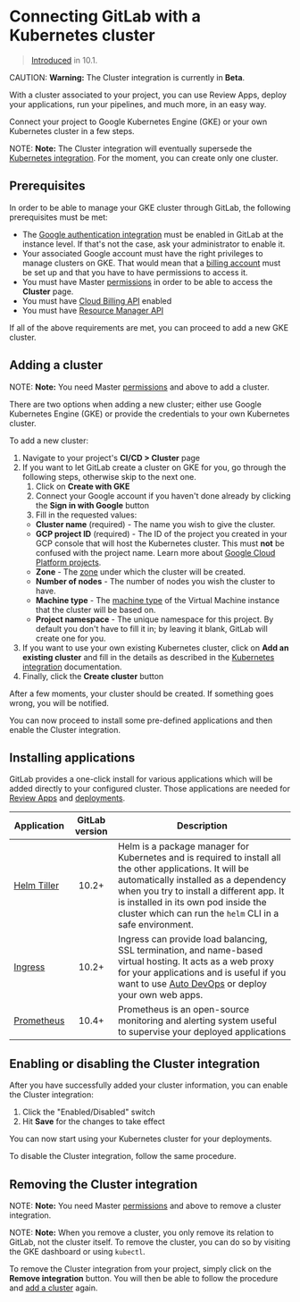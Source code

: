 # Connecting GitLab with a Kubernetes cluster

> [Introduced](https://gitlab.com/gitlab-org/gitlab-ce/issues/35954) in 10.1.

CAUTION: **Warning:**
The Cluster integration is currently in **Beta**.

With a cluster associated to your project, you can use Review Apps, deploy your
applications, run your pipelines, and much more, in an easy way.

Connect your project to Google Kubernetes Engine (GKE) or your own Kubernetes
cluster in a few steps.

NOTE: **Note:**
The Cluster integration will eventually supersede the
[Kubernetes integration](../integrations/kubernetes.md). For the moment,
you can create only one cluster.

## Prerequisites

In order to be able to manage your GKE cluster through GitLab, the following
prerequisites must be met:

- The [Google authentication integration](../../../integration/google.md) must
  be enabled in GitLab at the instance level. If that's not the case, ask your
  administrator to enable it.
- Your associated Google account must have the right privileges to manage
  clusters on GKE. That would mean that a [billing
  account](https://cloud.google.com/billing/docs/how-to/manage-billing-account)
  must be set up and that you have to have permissions to access it.
- You must have Master [permissions] in order to be able to access the
  **Cluster** page.
- You must have [Cloud Billing API](https://cloud.google.com/billing/) enabled
- You must have [Resource Manager
  API](https://cloud.google.com/resource-manager/)

If all of the above requirements are met, you can proceed to add a new GKE
cluster.

## Adding a cluster

NOTE: **Note:**
You need Master [permissions] and above to add a cluster.

There are two options when adding a new cluster; either use Google Kubernetes
Engine (GKE) or provide the credentials to your own Kubernetes cluster.

To add a new cluster:

1. Navigate to your project's **CI/CD > Cluster** page
1. If you want to let GitLab create a cluster on GKE for you, go through the
   following steps, otherwise skip to the next one.
    1. Click on **Create with GKE**
    1. Connect your Google account if you haven't done already by clicking the
       **Sign in with Google** button
    1. Fill in the requested values:
      - **Cluster name** (required) - The name you wish to give the cluster.
      - **GCP project ID** (required) - The ID of the project you created in your GCP
        console that will host the Kubernetes cluster. This must **not** be confused
        with the project name. Learn more about [Google Cloud Platform projects](https://cloud.google.com/resource-manager/docs/creating-managing-projects).
      - **Zone** - The [zone](https://cloud.google.com/compute/docs/regions-zones/)
        under which the cluster will be created.
      - **Number of nodes** - The number of nodes you wish the cluster to have.
      - **Machine type** - The [machine type](https://cloud.google.com/compute/docs/machine-types)
        of the Virtual Machine instance that the cluster will be based on.
      - **Project namespace** - The unique namespace for this project. By default you
        don't have to fill it in; by leaving it blank, GitLab will create one for you.
1. If you want to use your own existing Kubernetes cluster, click on
   **Add an existing cluster** and fill in the details as described in the
   [Kubernetes integration](../integrations/kubernetes.md) documentation.
1. Finally, click the **Create cluster** button

After a few moments, your cluster should be created. If something goes wrong,
you will be notified.

You can now proceed to install some pre-defined applications and then
enable the Cluster integration.

## Installing applications

GitLab provides a one-click install for various applications which will be
added directly to your configured cluster. Those applications are needed for
[Review Apps](../../../ci/review_apps/index.md) and [deployments](../../../ci/environments.md).

| Application | GitLab version | Description |
| ----------- | :------------: | ----------- |
| [Helm Tiller](https://docs.helm.sh/) | 10.2+ | Helm is a package manager for Kubernetes and is required to install all the other applications. It will be automatically installed as a dependency when you try to install a different app. It is installed in its own pod inside the cluster which can run the `helm` CLI in a safe environment. |
| [Ingress](https://kubernetes.io/docs/concepts/services-networking/ingress/) | 10.2+ | Ingress can provide load balancing, SSL termination, and name-based virtual hosting. It acts as a web proxy for your applications and is useful if you want to use [Auto DevOps](../../../topics/autodevops/index.md) or deploy your own web apps. |
| [Prometheus](https://prometheus.io/docs/introduction/overview/) | 10.4+ | Prometheus is an open-source monitoring and alerting system useful to supervise your deployed applications |

## Enabling or disabling the Cluster integration

After you have successfully added your cluster information, you can enable the
Cluster integration:

1. Click the "Enabled/Disabled" switch
1. Hit **Save** for the changes to take effect

You can now start using your Kubernetes cluster for your deployments.

To disable the Cluster integration, follow the same procedure.

## Removing the Cluster integration

NOTE: **Note:**
You need Master [permissions] and above to remove a cluster integration.

NOTE: **Note:**
When you remove a cluster, you only remove its relation to GitLab, not the
cluster itself. To remove the cluster, you can do so by visiting the GKE
dashboard or using `kubectl`.

To remove the Cluster integration from your project, simply click on the
**Remove integration** button. You will then be able to follow the procedure
and [add a cluster](#adding-a-cluster) again.

[permissions]: ../../permissions.md
